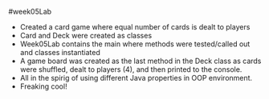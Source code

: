 #week05Lab
- Created a card game where equal number of cards is dealt to players
- Card and Deck were created as classes
- Week05Lab contains the main where methods were tested/called out and classes instantiated
- A game board was created as the last method in the Deck class as cards were shuffled, dealt to players (4), and then printed to the console.
- All in the spirig of using different Java properties in OOP environment.
- Freaking cool!
 
 

